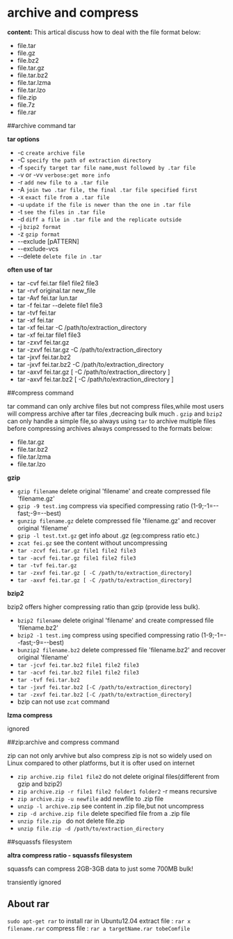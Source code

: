 archive and compress
====================

**content:**
This artical discuss how to deal with the file format below:

- file.tar
- file.gz
- file.bz2
- file.tar.gz
- file.tar.bz2
- file.tar.lzma
- file.tar.lzo
- file.zip
- file.7z
- file.rar

##archive command tar

**tar options**

* -c `create archive file`
* -C `specify the path of extraction directory`
* -f `specify target tar file name,must followed by .tar file`
* -v or -vv `verbose:get more info`
* -r `add new file to a .tar file`
* -A `join two .tar file, the final .tar file specified first`
* -x `exact file from a .tar file`
* -u `update if the file is newer than the one in .tar file`
* -t `see the files in .tar file`
* -d `diff a file in .tar file and the replicate outside`
* -j `bzip2 format`
* -z `gzip format`
* --exclude [pATTERN]
* --exclude-vcs
* --delete `delete file in .tar`

**often use of tar**

* tar -cvf fei.tar file1 file2 file3
* tar -rvf original.tar new_file
* tar -Avf fei.tar lun.tar
* tar -f fei.tar --delete file1 file3
* tar -tvf fei.tar
* tar -xf fei.tar
* tar -xf fei.tar -C /path/to/extraction_directory
* tar -xf fei.tar file1 file3
* tar -zxvf fei.tar.gz
* tar -zxvf fei.tar.gz -C /path/to/extraction_directory
* tar -jxvf fei.tar.bz2
* tar -jxvf fei.tar.bz2 -C /path/to/extraction_directory
* tar -axvf fei.tar.gz [ -C /path/to/extraction_directory ]
* tar -axvf fei.tar.bz2 [ -C /path/to/extraction_directory ]


##compress command

tar command can only archive files but not compress files,while most users will compress archive after tar files ,decreacing bulk much .
`gzip` and `bzip2` can only handle a simple file,so always using `tar` to archive multiple files before compressing
archives always compressed to the formats below:

* file.tar.gz
* file.tar.bz2
* file.tar.lzma
* file.tar.lzo

**gzip**

* `gzip filename` delete original 'filename' and create compressed file 'filename.gz' 
* `gzip -9 test.img` compress via specified compressing ratio (1-9;-1=--fast;-9=--best)
* `gunzip filename.gz` delete compressed file 'filename.gz' and recover original 'filename'
* `gzip -l test.txt.gz` get info about .gz (eg:compress ratio etc.)
* `zcat fei.gz` see the content without uncompressing
* `tar -zcvf fei.tar.gz file1 file2 file3`
* `tar -acvf fei.tar.gz file1 file2 file3`
* `tar -tvf fei.tar.gz`
* `tar -zxvf fei.tar.gz [ -C /path/to/extraction_directory]`
* `tar -axvf fei.tar.gz [ -C /path/to/extraction_directory]`

**bzip2**

bzip2 offers higher compressing ratio than gzip (provide less bulk).

* `bzip2 filename` delete original 'filename' and create compressed file 'filename.bz2'
* `bzip2 -1 test.img` compress using specified compressing ratio (1-9;-1=--fast;-9=--best)
* `bunzip2 filename.bz2` delete compressed file 'filename.bz2' and recover original 'filename'
* `tar -jcvf fei.tar.bz2 file1 file2 file3`
* `tar -acvf fei.tar.bz2 file1 file2 file3`
* `tar -tvf fei.tar.bz2`
* `tar -jxvf fei.tar.bz2 [-C /path/to/extraction_directory]`
* `tar -zxvf fei.tar.bz2 [-C /path/to/extraction_directory]`
* bzip can not use `zcat` command

**lzma compress**

ignored

##zip:archive and compress command

zip can not only arvhive but also compress
zip is not so widely used on Linux compared to other platforms, but it is ofter used on internet

* `zip archive.zip file1 file2` do not delete original files(different from gzip and bzip2)
* `zip archive.zip -r file1 file2 folder1 folder2` -r means recursive
* `zip archive.zip -u newfile` add newfile to .zip file
* `unzip -l archive.zip` see content in .zip file,but not uncompress
* `zip -d archive.zip file` delete specified file from a .zip file
* `unzip file.zip ` do not delete file.zip
* `unzip file.zip -d /path/to/extraction_directory`


##squassfs filesystem

**altra compress ratio - squassfs filesystem** 

squassfs can compress 2GB-3GB data to just some 700MB bulk!

transiently ignored



## About rar
`sudo apt-get rar` to install rar in Ubuntu12.04
extract file    : `rar x filename.rar`
compress file   : `rar a targetName.rar tobeComfile`

